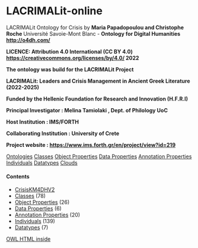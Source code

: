 # LACRIMALit-online
 
 
LACRIMALit Ontology for Crisis by <b> Maria Papadopoulou and Christophe Roche </b>
Université Savoie-Mont Blanc - <b> Ontology for Digital Humanities http://o4dh.com/ </b>

<b> LICENCE: Attribution 4.0 International (CC BY 4.0) https://creativecommons.org/licenses/by/4.0/ 2022 


The ontology was build for the <b> LACRIMALit </b> Project

<b> LACRIMALit: Leaders and Crisis Management in Ancient Greek Literature </b>  (2022-2025)

<b> Funded by </b> the Hellenic Foundation for Research and Innovation (H.F.R.I)

<b> Principal Investigator </b>: <b> Melina Tamiolaki </b>, Dept. of Philology UoC

<b> Host Institution </b>: IMS/FORTH

<b> Collaborating Institution </b>: University of Crete

<b> Project website </b>: https://www.ims.forth.gr/en/project/view?id=219 </b>

<meta http-equiv='content-type' content='text/html;charset=UTF-8'>
<link rel='stylesheet' href='../css/default.css' type='text/css' />
</head>

</p>
</body>

<head>

<meta http-equiv='content-type' content='text/html;charset=UTF-8'>
<link rel='stylesheet' href='css/default.css' type='text/css' />
</head>

<body>

<div id='tabs'>
<a href='ontologies/index.html' class='' >Ontologies</a>
<a href='classes/index.html' class='' >Classes</a>
<a href='objectproperties/index.html' class='' >Object Properties</a>
<a href='dataproperties/index.html' class='' >Data Properties</a>
<a href='annotationproperties/index.html' class='' >Annotation Properties</a>
<a href='individuals/index.html' class='' >Individuals</a>
<a href='datatypes/index.html' class='' >Datatypes</a>
<a href='cloud/' class='' >Clouds</a>
</div> <!-- tabs -->



<div id='contents'>
<h4>Contents</h4>
<div class='codebox'>
<ul>
<li>
<a href='ontologies/CrisisKM4DHV2___1079611238.html' >CrisisKM4DHV2</a></li>
<li>
<a href='classes/index.html' >Classes</a> (78)
</li>
<li>
<a href='objectproperties/index.html' >Object Properties</a> (26)
</li>
<li>
<a href='dataproperties/index.html' >Data Properties</a> (6)
</li>
<li>
<a href='annotationproperties/index.html' >Annotation Properties</a> (20)
</li>
<li>
<a href='individuals/index.html' >Individuals</a> (139)
</li>
<li>
<a href='datatypes/index.html' >Datatypes</a> (7)
</li>
</ul>
</div>
</div><!-- contents -->


<p class='footer'>
<a href='http://code.google.com/p/ontology-browser/' target='_blank'>OWL HTML inside</a>
</p>
</body>
</html>
